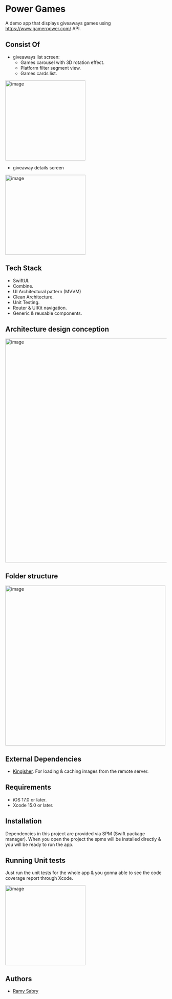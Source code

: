 
# Power Games

A demo app that displays giveaways games using https://www.gamerpower.com/ API.

    
## Consist Of
- giveaways list screen:
  - Games carousel with 3D rotation effect.
  - Platform filter segment view.
  - Games cards list.
<img width="250" alt="image" src="https://github.com/ramyaimansabry/Power-Games/assets/17670361/fef90e84-29f0-476e-8459-04c5d7d59772">

- giveaway details screen

<img width="250" alt="image" src="https://github.com/ramyaimansabry/Power-Games/assets/17670361/52bcb252-6c81-46ef-80f5-a19c2d2de871">

    
## Tech Stack
- SwiftUI.
- Combine.
- UI Architectural pattern (MVVM)
- Clean Architecture.
- Unit Testing.
- Router & UIKit navigation.
- Generic & reusable components.

## Architecture design conception
<img width="700" alt="image" src="https://github.com/ramyaimansabry/Power-Games/assets/17670361/40111358-d5a3-4e3b-907b-c1c4b943954d">

## Folder structure
<img width="500" alt="image" src="https://github.com/ramyaimansabry/Power-Games/assets/17670361/de50d490-0eb1-4c0a-9ee0-d5aef17adbc7">

## External Dependencies
- [Kingisher](https://github.com/onevcat/Kingfisher). For loading & caching images from the remote server.

## Requirements
- iOS 17.0 or later.
- Xcode 15.0 or later.
    
## Installation
Dependencies in this project are provided via SPM (Swift package manager). When you open the project the spms will be installed directly & you will be ready to run the app.

## Running Unit tests
Just run the unit tests for the whole app & you gonna able to see the code coverage report through Xcode.

<img height="250" alt="image" src="https://github.com/ramyaimansabry/Power-Games/assets/17670361/80e87d80-5aa5-4099-8d6d-ea2aaa71a572">

## Authors
- [Ramy Sabry](https://www.linkedin.com/in/ramy-aiman-sabry-153770117/)

  

